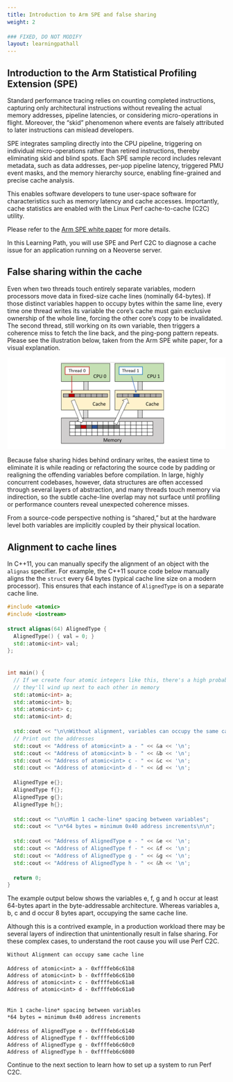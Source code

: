 ```yaml
---
title: Introduction to Arm SPE and false sharing
weight: 2

### FIXED, DO NOT MODIFY
layout: learningpathall
---
```


## Introduction to the Arm Statistical Profiling Extension (SPE)

Standard performance tracing relies on counting completed instructions, capturing only architectural instructions without revealing the actual memory addresses, pipeline latencies, or considering micro-operations in flight. Moreover, the “skid” phenomenon where events are falsely attributed to later instructions can mislead developers. 

SPE integrates sampling directly into the CPU pipeline, triggering on individual micro-operations rather than retired instructions, thereby eliminating skid and blind spots. Each SPE sample record includes relevant metadata, such as data addresses, per-µop pipeline latency, triggered PMU event masks, and the memory hierarchy source, enabling fine-grained and precise cache analysis. 

This enables software developers to tune user-space software for characteristics such as memory latency and cache accesses. Importantly, cache statistics are enabled with the Linux Perf cache-to-cache (C2C) utility.

Please refer to the [Arm SPE white paper](https://developer.arm.com/documentation/109429/latest/) for more details. 

In this Learning Path, you will use SPE and Perf C2C to diagnose a cache issue for an application running on a Neoverse server.

## False sharing within the cache

Even when two threads touch entirely separate variables, modern processors move data in fixed-size cache lines (nominally 64-bytes). If those distinct variables happen to occupy bytes within the same line, every time one thread writes its variable the core’s cache must gain exclusive ownership of the whole line, forcing the other core’s copy to be invalidated. The second thread, still working on its own variable, then triggers a coherence miss to fetch the line back, and the ping-pong pattern repeats. Please see the illustration below, taken from the Arm SPE white paper, for a visual explanation.

![false_sharing_diagram](./false_sharing_diagram.png)

Because false sharing hides behind ordinary writes, the easiest time to eliminate it is while reading or refactoring the source code by padding or realigning the offending variables before compilation. In large, highly concurrent codebases, however, data structures are often accessed through several layers of abstraction, and many threads touch memory via indirection, so the subtle cache-line overlap may not surface until profiling or performance counters reveal unexpected coherence misses.

From a source-code perspective nothing is “shared,” but at the hardware level both variables are implicitly coupled by their physical location.

## Alignment to cache lines

In C++11, you can manually specify the alignment of an object with the `alignas` specifier. For example, the C++11 source code below manually aligns the the `struct` every 64 bytes (typical cache line size on a modern processor). This ensures that each instance of `AlignedType` is on a separate cache line. 

```cpp
#include <atomic>
#include <iostream>

struct alignas(64) AlignedType {
  AlignedType() { val = 0; }
  std::atomic<int> val;
};


int main() {
  // If we create four atomic integers like this, there's a high probability
  // they'll wind up next to each other in memory
  std::atomic<int> a;
  std::atomic<int> b;
  std::atomic<int> c;
  std::atomic<int> d;

  std::cout << "\n\nWithout alignment, variables can occupy the same cache line\n\n";
  // Print out the addresses
  std::cout << "Address of atomic<int> a - " << &a << '\n';
  std::cout << "Address of atomic<int> b - " << &b << '\n';
  std::cout << "Address of atomic<int> c - " << &c << '\n';
  std::cout << "Address of atomic<int> d - " << &d << '\n';

  AlignedType e{};
  AlignedType f{};
  AlignedType g{};
  AlignedType h{};

  std::cout << "\n\nMin 1 cache-line* spacing between variables";
  std::cout << "\n*64 bytes = minimum 0x40 address increments\n\n";

  std::cout << "Address of AlignedType e - " << &e << '\n';
  std::cout << "Address of AlignedType f - " << &f << '\n';
  std::cout << "Address of AlignedType g - " << &g << '\n';
  std::cout << "Address of AlignedType h - " << &h << '\n';

  return 0;
}
```

The example output below shows the variables e, f, g and h occur at least 64-bytes apart in the byte-addressable architecture. Whereas variables a, b, c and d occur 8 bytes apart, occupying the same cache line. 

Although this is a contrived example, in a production workload there may be several layers of indirection that unintentionally result in false sharing. For these complex cases, to understand the root cause you will use Perf C2C.

```output
Without Alignment can occupy same cache line

Address of atomic<int> a - 0xffffeb6c61b8
Address of atomic<int> b - 0xffffeb6c61b0
Address of atomic<int> c - 0xffffeb6c61a8
Address of atomic<int> d - 0xffffeb6c61a0


Min 1 cache-line* spacing between variables
*64 bytes = minimum 0x40 address increments

Address of AlignedType e - 0xffffeb6c6140
Address of AlignedType f - 0xffffeb6c6100
Address of AlignedType g - 0xffffeb6c60c0
Address of AlignedType h - 0xffffeb6c6080
```

Continue to the next section to learn how to set up a system to run Perf C2C.